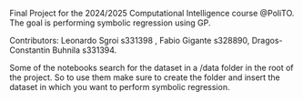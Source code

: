 Final Project for the 2024/2025 Computational Intelligence course @PoliTO.
The goal is performing symbolic regression using GP.  

Contributors: Leonardo Sgroi s331398 , Fabio Gigante s328890, Dragos-Constantin Buhnila s331394.  

Some of the notebooks search for the dataset in a /data folder in the root of the project. So to use
them make sure to create the folder and insert the dataset in which you want to perform 
symbolic regression.
